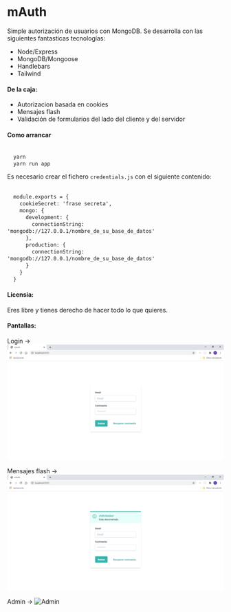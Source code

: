 # mAuth

Simple autorización de usuarios con MongoDB. Se desarrolla con las siguientes fantasticas tecnologías:

* Node/Express
* MongoDB/Mongoose
* Handlebars
* Tailwind

#### De la caja:

* Autorizacion basada en cookies
* Mensajes flash
* Validación de formularios del lado del cliente y del servidor

#### Como arrancar

<pre><code>
  yarn
  yarn run app
</code></pre>

Es necesario crear el fichero <code>credentials.js</code> con el siguiente contenido:

<pre><code>
  module.exports = {
    cookieSecret: 'frase secreta',
    mongo: {
      development: {
        connectionString: 'mongodb://127.0.0.1/nombre_de_su_base_de_datos'
      },
      production: {
        connectionString: 'mongodb://127.0.0.1/nombre_de_su_base_de_datos'
      }
    }
  }
</code></pre>

#### Licensia:

Eres libre y tienes derecho de hacer todo lo que quieres.

#### Pantallas:

Login ->
![Login](screenshots/login.png "Login")

Mensajes flash ->
![Mensajes Flash](screenshots/login-flash-message.png "Mensajes flash")

Admin ->
![Admin](screenshots/admin.png "Admin")